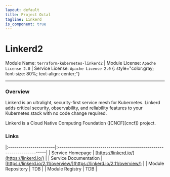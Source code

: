 ```yaml
---
layout: default
title: Project Octal
tagline: Linkerd
is_component: true
---
```


# Linkerd2
Module Name: `terraform-kubernetes-linkerd2` | Module License: `Apache License 2.0` | Service License: `Apache License 2.0`
{: style="color:gray; font-size: 80%; text-align: center;"}

---

### Overview

Linkerd is an ultralight, security-first service mesh for Kubernetes. Linkerd
adds critical security, observability, and reliability features to your
Kubernetes stack with no code change required.

Linkerd is a Cloud Native Computing Foundation ([CNCF][cncf]) project.

### Links

|:-----------------------|:------------------------------------------------------------------------|
| Service Homepage       | [https://linkerd.io/](https://linkerd.io/)                              |
| Service Documentation  | [https://linkerd.io/2.11/overview/](https://linkerd.io/2.11/overview/)  |
| Module Repository      | TDB                                                                     |
| Module Registry        | TDB                                                                     |